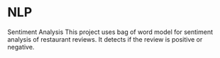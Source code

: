 # NLP
Sentiment Analysis
This project uses bag of word model for sentiment analysis of restaurant reviews.
It detects if the review is positive or negative.
